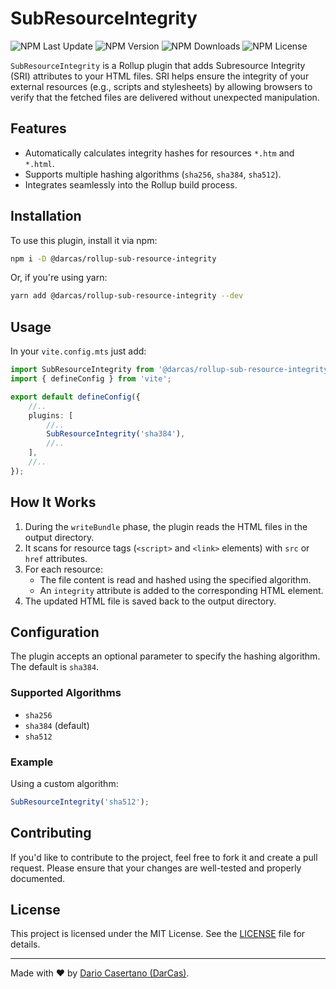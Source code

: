 # SubResourceIntegrity

![NPM Last Update](https://img.shields.io/npm/last-update/%40darcas%2Frollup-sub-resource-integrity)
![NPM Version](https://img.shields.io/npm/v/%40darcas%2Frollup-sub-resource-integrity)
![NPM Downloads](https://img.shields.io/npm/dw/%40darcas%2Frollup-sub-resource-integrity)
![NPM License](https://img.shields.io/npm/l/%40darcas%2Frollup-sub-resource-integrity)

`SubResourceIntegrity` is a Rollup plugin that adds Subresource Integrity (SRI) attributes to your HTML files. SRI helps ensure the integrity of your external resources (e.g., scripts and stylesheets) by allowing browsers to verify that the fetched files are delivered without unexpected manipulation.

## Features

- Automatically calculates integrity hashes for resources `*.htm` and `*.html`.
- Supports multiple hashing algorithms (`sha256`, `sha384`, `sha512`).
- Integrates seamlessly into the Rollup build process.

## Installation

To use this plugin, install it via npm:

```bash
npm i -D @darcas/rollup-sub-resource-integrity
```

Or, if you're using yarn:

```bash
yarn add @darcas/rollup-sub-resource-integrity --dev
```

## Usage

In your `vite.config.mts` just add:

```ts
import SubResourceIntegrity from '@darcas/rollup-sub-resource-integrity';
import { defineConfig } from 'vite';

export default defineConfig({
    //..
    plugins: [
        //..
        SubResourceIntegrity('sha384'),
        //..
    ],
    //..
});
```

## How It Works

1. During the `writeBundle` phase, the plugin reads the HTML files in the output directory.
2. It scans for resource tags (`<script>` and `<link>` elements) with `src` or `href` attributes.
3. For each resource:
    - The file content is read and hashed using the specified algorithm.
    - An `integrity` attribute is added to the corresponding HTML element.
4. The updated HTML file is saved back to the output directory.

## Configuration

The plugin accepts an optional parameter to specify the hashing algorithm. The default is `sha384`.

### Supported Algorithms

- `sha256`
- `sha384` (default)
- `sha512`

### Example

Using a custom algorithm:

```javascript
SubResourceIntegrity('sha512');
```

## Contributing

If you'd like to contribute to the project, feel free to fork it and create a pull request. Please ensure that your changes are well-tested and properly documented.

## License

This project is licensed under the MIT License. See the [LICENSE](LICENSE) file for details.

---

Made with ❤️ by [Dario Casertano (DarCas)](https://github.com/DarCas).
